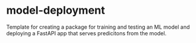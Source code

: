 # model-deployment

Template for creating a package for training and testing an ML model and deploying a FastAPI app that serves predicitons from the model.
